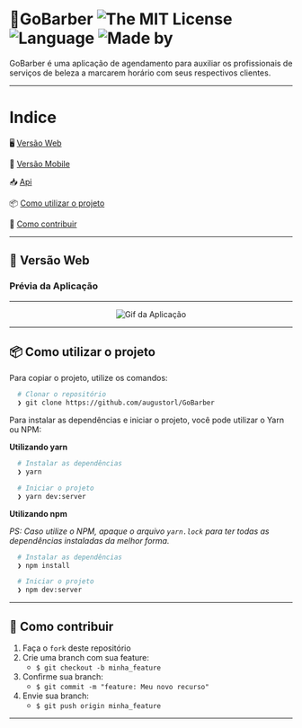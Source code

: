 # 💈GoBarber ![The MIT License](https://img.shields.io/badge/license-MIT-ligh) ![Language](https://img.shields.io/badge/language-Typescript-ligh) ![Made by](https://img.shields.io/badge/made%20by-augustorl-important)

GoBarber é uma aplicação de agendamento para auxiliar os profissionais de serviços de beleza a marcarem horário com seus respectivos clientes.


---

# Indice

 🖥 [Versão Web](link)

 📱 [Versão Mobile](link)

 📥 [Api](link)

 📦️ [Como utilizar o projeto](#%EF%B8%8F-como-utilizar-o-projeto)

 🤔️ [Como contribuir](#%EF%B8%8F-como-contribuir)

---


 
## 💇‍ Versão Web

### Prévia da Aplicação
---

<p align="center">
  <img alt="Gif da Aplicação" src="Assets/Go barber Web.gif" />
</p>

---


## 📦️ Como utilizar o projeto

Para copiar o projeto, utilize os comandos:

```bash
  # Clonar o repositório
  ❯ git clone https://github.com/augustorl/GoBarber

```
Para instalar as dependências e iniciar o projeto, você pode utilizar o Yarn ou NPM:

**Utilizando yarn**

```bash
  # Instalar as dependências
  ❯ yarn

  # Iniciar o projeto
  ❯ yarn dev:server
```

**Utilizando npm**

*PS: Caso utilize o NPM, apaque o arquivo `yarn.lock` para ter todas as dependências instaladas da melhor forma.*

```bash
  # Instalar as dependências
  ❯ npm install

  # Iniciar o projeto
  ❯ npm dev:server
```

---

## 🤔️ Como contribuir

1. Faça o `fork` deste repositório
2. Crie uma branch com sua feature:
   - `$ git checkout -b minha_feature`
3. Confirme sua branch:
   - `$ git commit -m "feature: Meu novo recurso"`
4. Envie sua branch:
   - `$ git push origin minha_feature`

---


